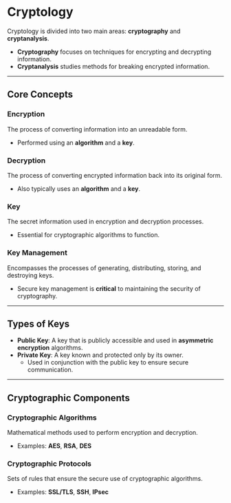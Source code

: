 # Cryptology

Cryptology is divided into two main areas: **cryptography** and **cryptanalysis**.  
- **Cryptography** focuses on techniques for encrypting and decrypting information.  
- **Cryptanalysis** studies methods for breaking encrypted information.  

---

## Core Concepts

### Encryption
The process of converting information into an unreadable form.  
- Performed using an **algorithm** and a **key**.

### Decryption
The process of converting encrypted information back into its original form.  
- Also typically uses an **algorithm** and a **key**.

### Key
The secret information used in encryption and decryption processes.  
- Essential for cryptographic algorithms to function.  

### Key Management
Encompasses the processes of generating, distributing, storing, and destroying keys.  
- Secure key management is **critical** to maintaining the security of cryptography.

---

## Types of Keys

- **Public Key**: A key that is publicly accessible and used in **asymmetric encryption** algorithms.  
- **Private Key**: A key known and protected only by its owner.  
  - Used in conjunction with the public key to ensure secure communication.  

---

## Cryptographic Components

### Cryptographic Algorithms
Mathematical methods used to perform encryption and decryption.  
- Examples: **AES**, **RSA**, **DES**

### Cryptographic Protocols
Sets of rules that ensure the secure use of cryptographic algorithms.  
- Examples: **SSL/TLS**, **SSH**, **IPsec**
